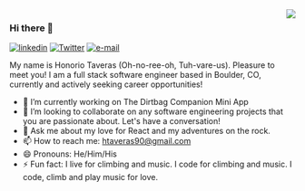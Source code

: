 <img align="right" src="https://github-readme-stats.vercel.app/api?username=honoriotaveras&show_icons=true&theme=radical">

### Hi there 👋
[![linkedin](https://img.shields.io/static/v1?label=portfolio&message=%20&color=e3be7a&logo=&style=flat-square&logoColor=white)](https://www.linkedin.com/in/honorio-taveras/)
[![Twitter](https://img.shields.io/static/v1?label=Twitter&message=%20&color=1b81c1&logo=Twitter&style=flat-square&logoColor=white)](https://twitter.com/TaverasHonorio)
[![e-mail](https://img.shields.io/static/v1?label=e-mail&message=%20&color=68835c&logo=gmail&style=flat-square&logoColor=white)](mailto:htaveras90@gmail.com)

My name is Honorio Taveras (Oh-no-ree-oh, Tuh-vare-us). Pleasure to meet you! I am a full stack software engineer based in Boulder, CO, currently and actively seeking career opportunities!
<!--
**HonorioTaveras/HonorioTaveras** is a ✨ _special_ ✨ repository because its `README.md` (this file) appears on your GitHub profile.
-->

- 🔭 I’m currently working on The Dirtbag Companion Mini App
- 👯 I’m looking to collaborate on any software engineering projects that you are passionate about. Let's have a conversation!
- 💬 Ask me about my love for React and my adventures on the rock.
- 📫 How to reach me: htaveras90@gmail.com
- 😄 Pronouns: He/Him/His
- ⚡ Fun fact: I live for climbing and music. I code for climbing and music. I code, climb and play music for love.
